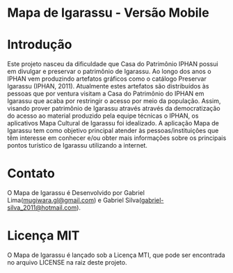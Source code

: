 # Mapa de Igarassu - Versão Mobile

# Introdução
  Este projeto nasceu da dificuldade que Casa do Patrimônio IPHAN possui em divulgar e preservar o patrimônio de Igarassu. Ao longo dos anos o IPHAN vem produzindo artefatos gráficos como o catálogo Preservar Igarassu (IPHAN, 2011). Atualmente estes artefatos são distribuídos às pessoas que por ventura visitam a Casa do Patrimônio do IPHAN em Igarassu que acaba por restringir o acesso por meio da população.
Assim, visando prover patrimônio de Igarassu através através da democratização do acesso ao material produzido pela equipe técnicas o IPHAN, os aplicativos Mapa Cultural de Igarassu foi idealizado.
 A aplicação Mapa de Igarassu tem como objetivo principal atender às pessoas/instituições que têm interesse em conhecer e/ou obter mais informações sobre os principais pontos turístico de Igarassu utilizando a internet.
 
# Contato
 
O Mapa de Igarassu é Desenvolvido por Gabriel Lima(mugiwara.gl@gmail.com) e Gabriel Silva(gabriel-silva_2011@hotmail.com).
 
 
# Licença MIT
 
O Mapa de Igarassu é lançado sob a Licença MTI, que pode ser encontrada no arquivo LICENSE na raiz deste projeto.
 
 

